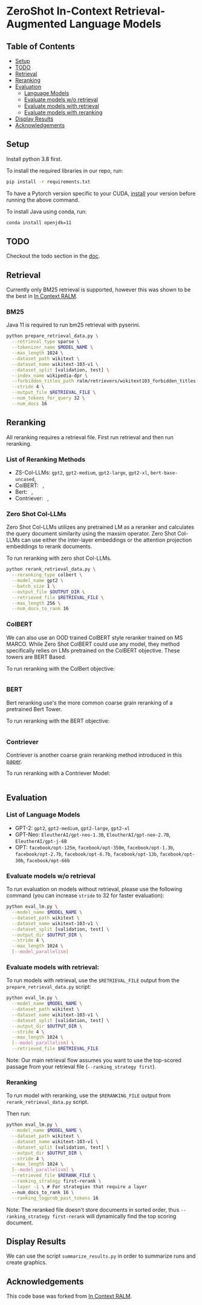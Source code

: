 # ZeroShot In-Context Retrieval-Augmented Language Models

## Table of Contents
- [Setup](#setup)
- [TODO](#todo)
- [Retrieval](#retrieval)
- [Reranking](#reranking)
- [Evaluation](#evaluation)
  - [Language Models](#list-of-language-models)
  - [Evaluate models w/o retrieval](#evaluate-models-wo-retrieval)
  - [Evaluate models with retrieval](#evaluate-models-with-retrieval)
  - [Evaluate models with reranking](#reranking)
- [Display Results](#display-results)
- [Acknowledgements](#acknowledgements)

## Setup

Install python 3.8 first.

To install the required libraries in our repo, run:
```bash
pip install -r requirements.txt
```
To have a Pytorch version specific to your CUDA, [install](https://pytorch.org/) your version before running the above command.

To install Java using conda, run:

```bash
conda install openjdk=11
```

## TODO 

Checkout the todo section in the [doc](https://docs.google.com/document/d/172iMLu2UBYaihZPa6I8a2wipJBKKXPkITkuS7V9YhDc/edit?usp=sharing).

## Retrieval

Currently only BM25 retrieval is supported, however this was shown to be the best in [In Context RALM](https://github.com/AI21Labs/in-context-ralm).

### BM25

Java 11 is required to run bm25 retrieval with pyserini.

```bash
python prepare_retrieval_data.py \
  --retrieval_type sparse \
  --tokenizer_name $MODEL_NAME \
  --max_length 1024 \
  --dataset_path wikitext \
  --dataset_name wikitext-103-v1 \
  --dataset_split [validation, test] \
  --index_name wikipedia-dpr \
  --forbidden_titles_path ralm/retrievers/wikitext103_forbidden_titles.txt \
  --stride 4 \
  --output_file $RETRIEVAL_FILE \
  --num_tokens_for_query 32 \
  --num_docs 16 
```

## Reranking

All reranking requires a retrieval file. First run retrieval and then run reranking.

### List of Reranking Methods


* ZS-Col-LLMs: `gpt2`, `gpt2-medium`, `gpt2-large`, `gpt2-xl`, `bert-base-uncased`, 
* ColBERT: ` `,
* Bert: ` `,
* Contriever: ` `,

### Zero Shot Col-LLMs

Zero Shot Col-LLMs utilizes any pretrained LM as a reranker and calculates the query document similarity
using the maxsim operator. Zero Shot Col-LLMs can use either the inter-layer embeddings or the attention
projection embeddings to rerank documents.

To run reranking with zero shot Col-LLMs.

```bash
python rerank_retrieval_data.py \
  --reranking_type colbert \
  --model_name gpt2 \
  --batch_size 1 \
  --output_file $OUTPUT_DIR \
  --retrieved_file $RETRIEVAL_FILE \
  --max_length 256 \
  --num_docs_to_rank 16 
```

### ColBERT

We can also use an OOD trained ColBERT style reranker trained on MS MARCO. While Zero Shot ColBERT could use
any model, they method specifically relies on LMs pretrained on the ColBERT objective. These towers are BERT Based.

To run reranking with the ColBert objective:

```bash

```

### BERT

Bert reranking use's the more common coarse grain reranking of a pretrained Bert Tower.

To run reranking with the BERT objective:

```bash

```

### Contriever 

Contriever is another coarse grain reranking method introduced in this [paper]().

To run reranking with a Contriever Model:

```bash

```


## Evaluation

### List of Language Models

* GPT-2: `gpt2`, `gpt2-medium`, `gpt2-large`, `gpt2-xl`
* GPT-Neo: `EleutherAI/gpt-neo-1.3B`, `EleutherAI/gpt-neo-2.7B`, `EleutherAI/gpt-j-6B`
* OPT: `facebook/opt-125m`, `facebook/opt-350m`, `facebook/opt-1.3b`, `facebook/opt-2.7b`, `facebook/opt-6.7b`, `facebook/opt-13b`, `facebook/opt-30b`, `facebook/opt-66b`

### Evaluate models w/o retrieval

To run evaluation on models without retrieval, please use the following command (you can increase `stride` to 32 for faster evaluation):
```bash
python eval_lm.py \
  --model_name $MODEL_NAME \
  --dataset_path wikitext \
  --dataset_name wikitext-103-v1 \
  --dataset_split [validation, test] \
  --output_dir $OUTPUT_DIR \
  --stride 4 \
  --max_length 1024 \
  [--model_parallelism]
```

### Evaluate models with retrieval:

To run models with retrieval, use the `$RETRIEVAL_FILE` output from the `prepare_retrieval_data.py` script:
```bash
python eval_lm.py \
  --model_name $MODEL_NAME \
  --dataset_path wikitext \
  --dataset_name wikitext-103-v1 \
  --dataset_split [validation, test] \
  --output_dir $OUTPUT_DIR \
  --stride 4 \
  --max_length 1024 \
  [--model_parallelism] \
  --retrieved_file $RETRIEVAL_FILE
```

Note: Our main retrieval flow assumes you want to use the top-scored passage from your retrieval file (`--ranking_strategy first`).

### Reranking 

To run model with reranking, use the `$RERANKING_FILE` output from `rerank_retrieval_data.py` script.

Then run:
```bash
python eval_lm.py \
  --model_name $MODEL_NAME \
  --dataset_path wikitext \
  --dataset_name wikitext-103-v1 \
  --dataset_split [validation, test] \
  --output_dir $OUTPUT_DIR \
  --stride 4 \
  --max_length 1024 \
  [--model_parallelism] \
  --retrieved_file $RERANK_FILE \
  --ranking_strategy first-rerank \
  --layer -1 \ # For strategies that require a layer
  --num_docs_to_rank 16 \
  --ranking_logprob_past_tokens 16
```

Note: The reranked file doesn't store documents in sorted order, thus `--ranking_strategy first-rerank` will dynamically find the top scoring document.

## Display Results

We can use the script `summarize_results.py` in order to summarize runs and create graphics.

## Acknowledgements 

This code base was forked from [In Context RALM](https://github.com/AI21Labs/in-context-ralm).
